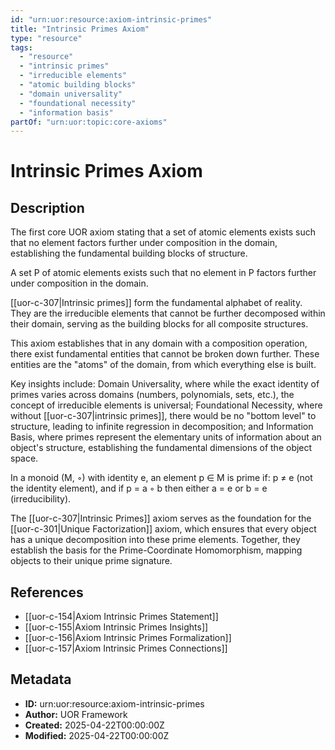 ```yaml
---
id: "urn:uor:resource:axiom-intrinsic-primes"
title: "Intrinsic Primes Axiom"
type: "resource"
tags:
  - "resource"
  - "intrinsic primes"
  - "irreducible elements"
  - "atomic building blocks"
  - "domain universality"
  - "foundational necessity"
  - "information basis"
partOf: "urn:uor:topic:core-axioms"
---
```


# Intrinsic Primes Axiom

## Description

The first core UOR axiom stating that a set of atomic elements exists such that no element factors further under composition in the domain, establishing the fundamental building blocks of structure.

A set P of atomic elements exists such that no element in P factors further under composition in the domain.

[[uor-c-307|Intrinsic primes]] form the fundamental alphabet of reality. They are the irreducible elements that cannot be further decomposed within their domain, serving as the building blocks for all composite structures.

This axiom establishes that in any domain with a composition operation, there exist fundamental entities that cannot be broken down further. These entities are the "atoms" of the domain, from which everything else is built.

Key insights include: Domain Universality, where while the exact identity of primes varies across domains (numbers, polynomials, sets, etc.), the concept of irreducible elements is universal; Foundational Necessity, where without [[uor-c-307|intrinsic primes]], there would be no "bottom level" to structure, leading to infinite regression in decomposition; and Information Basis, where primes represent the elementary units of information about an object's structure, establishing the fundamental dimensions of the object space.

In a monoid (M, ◦) with identity e, an element p ∈ M is prime if: p ≠ e (not the identity element), and if p = a ◦ b then either a = e or b = e (irreducibility).

The [[uor-c-307|Intrinsic Primes]] axiom serves as the foundation for the [[uor-c-301|Unique Factorization]] axiom, which ensures that every object has a unique decomposition into these prime elements. Together, they establish the basis for the Prime-Coordinate Homomorphism, mapping objects to their unique prime signature.

## References

- [[uor-c-154|Axiom Intrinsic Primes Statement]]
- [[uor-c-155|Axiom Intrinsic Primes Insights]]
- [[uor-c-156|Axiom Intrinsic Primes Formalization]]
- [[uor-c-157|Axiom Intrinsic Primes Connections]]

## Metadata

- **ID:** urn:uor:resource:axiom-intrinsic-primes
- **Author:** UOR Framework
- **Created:** 2025-04-22T00:00:00Z
- **Modified:** 2025-04-22T00:00:00Z
